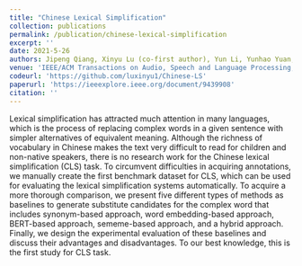 ```yaml
---
title: "Chinese Lexical Simplification"
collection: publications
permalink: /publication/chinese-lexical-simplification
excerpt: ''
date: 2021-5-26
authors: Jipeng Qiang, Xinyu Lu (co-first author), Yun Li, Yunhao Yuan, and Xindong Wu, Fellow, IEEE
venue: 'IEEE/ACM Transactions on Audio, Speech and Language Processing, VOL. 29, 2021'
codeurl: 'https://github.com/luxinyu1/Chinese-LS'
paperurl: 'https://ieeexplore.ieee.org/document/9439908'
citation: ''
---
```


Lexical simplification has attracted much attention in many languages, which is the process of replacing complex words in a given sentence with simpler alternatives of equivalent meaning. Although the richness of vocabulary in Chinese makes the text very difficult to read for children and non-native speakers, there is no research work for the Chinese lexical simplification (CLS) task. To circumvent difficulties in acquiring annotations, we manually create the first benchmark dataset for CLS, which can be used for evaluating the lexical simplification systems automatically. To acquire a more thorough comparison, we present five different types of methods as baselines to generate substitute candidates for the complex word that includes synonym-based approach, word embedding-based approach, BERT-based approach, sememe-based approach, and a hybrid approach. Finally, we design the experimental evaluation of these baselines and discuss their advantages and disadvantages. To our best knowledge, this is the first study for CLS task.